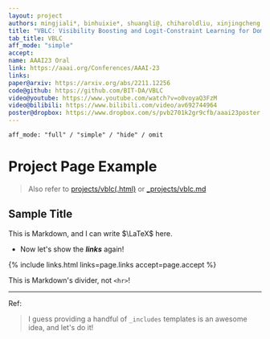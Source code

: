 ```yaml
---
layout: project
authors: mingjiali*, binhuixie*, shuangli@, chiharoldliu, xinjingcheng
title: "VBLC: Visibility Boosting and Logit-Constraint Learning for Domain Adaptive Semantic Segmentation under Adverse Conditions"
tab_title: VBLC
aff_mode: "simple"
accept:
name: AAAI23 Oral
link: https://aaai.org/Conferences/AAAI-23
links:
paper@arxiv: https://arxiv.org/abs/2211.12256
code@github: https://github.com/BIT-DA/VBLC
video@youtube: https://www.youtube.com/watch?v=o0voyaQ3FzM
video@bilibili: https://www.bilibili.com/video/av692744964
poster@dropbox: https://www.dropbox.com/s/pvb2701k2gr9cfb/aaai23poster.pdf?dl=0
---
```

```text
aff_mode: "full" / "simple" / "hide" / omit
```

# Project Page Example

> Also refer to [projects/vblc(.html)](../projects/vblc) or [_projects/vblc.md](../_projects/vblc.md)

## Sample Title
This is Markdown, and I can write $\LaTeX$ here.

- Now let's show the ***links*** again!

{% include links.html links=page.links accept=page.accept %}

This is Markdown's divider, not `<hr>`!

---

Ref:
> I guess providing a handful of `_includes` templates is an awesome idea, and let's do it!
